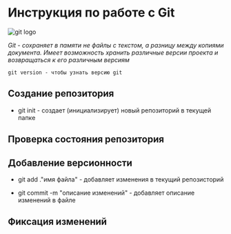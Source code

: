 # Инструкция по работе с Git

![git logo](https://upload.wikimedia.org/wikipedia/commons/thumb/e/e0/Git-logo.svg/1280px-Git-logo.svg.png)


*Git - сохраняет в памяти не файлы с текстом, а разницу между копиями документа. Имеет возможность хранить различные версии проекта и возвращаться к его различным версиям*

    git version - чтобы узнать версию git


## Создание репозитория


*    git init - создает (инициализирует) новый репозиторий в текущей папке

## Проверка состояния репозитория

## Добавление версионности

*    git add .\"имя файла" - добавляет изменения в текущий репозисторий

*    git commit -m "описание изменений" - добавляет описание изменений в файле

## Фиксация изменений 
